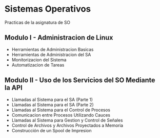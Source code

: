 Sistemas Operativos
======================

Practicas de la asignatura de SO

Modulo I - Administracion de Linux
-------------------------------------
+ Herramientas de Administracion Basicas
+ Herramientas de Administracion del SA
+ Monitorizacion del Sistema
+ Automatizacion de Tareas

Modulo II - Uso de los Servicios del SO Mediante la API
----------------------------------------------------------
+ Llamadas al Sistema para el SA (Parte 1)
+ Llamadas al Sistema para el SA (Parte 2)
+ Llamadas al Sistema para el Control de Procesos
+ Comunicacion entre Procesos Utilizando Cauces
+ Llamadas al Sistema para Gestion y Control de Señales
+ Control de Archivos y Archivos Proyectados a Memoria
+ Construcción de un Spool de Impresion

